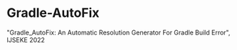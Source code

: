 # Gradle-AutoFix
"Gradle_AutoFix: An Automatic Resolution Generator For Gradle Build Error", IJSEKE 2022
